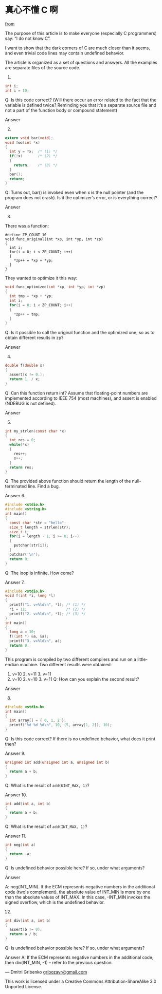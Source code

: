# 真心不懂 C 啊

[from](http://kukuruku.co/hub/programming/i-do-not-know-c)

The purpose of this article is to make everyone (especially C programmers) say: “I do not know C”.

I want to show that the dark corners of C are much closer than it seems, and even trivial code lines may contain undefined behavior.

The article is organized as a set of questions and answers. All the examples are separate files of the source code.

1.
```c
int i;
int i = 10;
```

Q: Is this code correct? (Will there occur an error related to the fact that the variable is defined twice? Reminding you that it’s a separate source file and not a part of the function body or compound statement)

Answer

2.

```c
extern void bar(void);
void foo(int *x)
{
  int y = *x;  /* (1) */
  if(!x)       /* (2) */
  {
    return;    /* (3) */
  }
  bar();
  return;
}
```

Q: Turns out, bar() is invoked even when x is the null pointer (and the program does not crash). Is it the optimizer’s error, or is everything correct?

Answer

3.
There was a function:

```
#define ZP_COUNT 10
void func_original(int *xp, int *yp, int *zp)
{
  int i;
  for(i = 0; i < ZP_COUNT; i++)
  {
    *zp++ = *xp + *yp;
  }
}
```

They wanted to optimize it this way:

```c
void func_optimized(int *xp, int *yp, int *zp)
{
  int tmp = *xp + *yp;
  int i;
  for(i = 0; i < ZP_COUNT; i++)
  {
    *zp++ = tmp;
  }
}
```

Q: Is it possible to call the original function and the optimized one, so as to obtain different results in zp?

Answer

4.

```c
double f(double x)
{
  assert(x != 0.);
  return 1. / x;
}
```

Q: Can this function return inf? Assume that floating-point numbers are implemented according to IEEE 754 (most machines), and assert is enabled (NDEBUG is not defined).

Answer

5.
```c
int my_strlen(const char *x)
{
  int res = 0;
  while(*x)
  {
    res++;
    x++;
  }
  return res;
}
```

Q: The provided above function should return the length of the null-terminated line. Find a bug.

Answer
6.
```c
#include <stdio.h>
#include <string.h>
int main()
{
  const char *str = "hello";
  size_t length = strlen(str);
  size_t i;
  for(i = length - 1; i >= 0; i--)
  {
    putchar(str[i]);
  }
  putchar('\n');
  return 0;
}
```
Q: The loop is infinite. How come?

Answer
7.
```c
#include <stdio.h>
void f(int *i, long *l)
{
  printf("1. v=%ld\n", *l); /* (1) */
  *i = 11;                  /* (2) */
  printf("2. v=%ld\n", *l); /* (3) */
}
int main()
{
  long a = 10;
  f((int *) &a, &a);
  printf("3. v=%ld\n", a);
  return 0;
}
```
This program is compiled by two different compilers and run on a little-endian machine. Two different results were obtained:

1. v=10    2. v=11    3. v=11
1. v=10    2. v=10    3. v=11
Q: How can you explain the second result?

Answer

8.
```c
#include <stdio.h>
int main()
{
  int array[] = { 0, 1, 2 };
  printf("%d %d %d\n", 10, (5, array[1, 2]), 10);
}
```
Q: Is this code correct? If there is no undefined behavior, what does it print then?

Answer
9.
```c
unsigned int add(unsigned int a, unsigned int b)
{
  return a + b;
}
```
Q: What is the result of `add(UINT_MAX, 1)`?

Answer
10.

```c
int add(int a, int b)
{
  return a + b;
}
```

Q: What is the result of `add(INT_MAX, 1)`?

Answer
11.

```c
int neg(int a)
{
  return -a;
}
```

Q: Is undefined behavior possible here? If so, under what arguments?

Answer

A: neg(INT_MIN). If the ECM represents negative numbers in the additional code (two's complement), the absolute value of INT_MIN is more by one than the absolute values of INT_MAX. In this case, -INT_MIN invokes the signed overflow, which is the undefined behavior.

12.

```c
int div(int a, int b)
{
  assert(b != 0);
  return a / b;
}
```

Q: Is undefined behavior possible here? If so, under what arguments?

Answer
A: If the ECM represents negative numbers in the additional code, then div(INT_MIN, -1) – refer to the previous question.

— Dmitri Gribenko <gribozavr@gmail.com>



This work is licensed under a Creative Commons Attribution-ShareAlike 3.0 Unported License.
